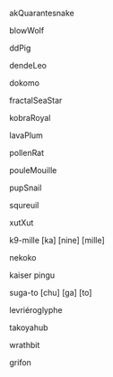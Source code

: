 akQuarantesnake

blowWolf

ddPig

dendeLeo

dokomo

fractalSeaStar

kobraRoyal

lavaPlum

pollenRat

pouleMouille

pupSnail

squreuil

xutXut

k9-mille [ka] [nine] [mille]

nekoko

kaiser pingu

suga-to [chu] [ga] [to]

levriéroglyphe

takoyahub

wrathbit

grifon
